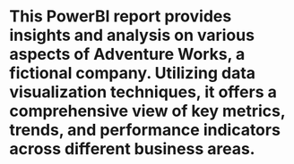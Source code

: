 # This PowerBI report provides insights and analysis on various aspects of Adventure Works, a fictional company. Utilizing data visualization techniques, it offers a comprehensive view of key metrics, trends, and performance indicators across different business areas.
